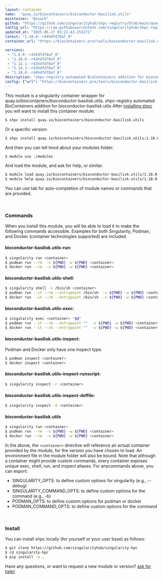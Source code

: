 ```yaml
---
layout: container
name:  "quay.io/biocontainers/bioconductor-basilisk.utils"
maintainer: "@vsoch"
github: "https://github.com/singularityhub/shpc-registry/blob/main/quay.io/biocontainers/bioconductor-basilisk.utils/container.yaml"
config_url: "https://raw.githubusercontent.com/singularityhub/shpc-registry/main/quay.io/biocontainers/bioconductor-basilisk.utils/container.yaml"
updated_at: "2025-05-27 03:21:43.253271"
latest: "1.18.0--r44hdfd78af_0"
container_url: "https://biocontainers.pro/tools/bioconductor-basilisk.utils"

versions:
 - "1.6.0--r41hdfd78af_0"
 - "1.10.0--r42hdfd78af_0"
 - "1.12.1--r43hdfd78af_0"
 - "1.14.1--r43hdfd78af_0"
 - "1.18.0--r44hdfd78af_0"
description: "shpc-registry automated BioContainers addition for bioconductor-basilisk.utils"
config: {"url": "https://biocontainers.pro/tools/bioconductor-basilisk.utils", "maintainer": "@vsoch", "description": "shpc-registry automated BioContainers addition for bioconductor-basilisk.utils", "latest": {"1.18.0--r44hdfd78af_0": "sha256:5fba9d9b3a586d479e4d6efb4d6474e234e9ec5bfbba3107ba49198c7e444f68"}, "tags": {"1.6.0--r41hdfd78af_0": "sha256:53c76e81260bd5473c294a5a36806daa731d74f89cdb4a46c55d29675bb8bae6", "1.10.0--r42hdfd78af_0": "sha256:07229edd6b355ef2e99935162ecbdfeae5f45e0e5916e04d17ac26d1b6e3c2c7", "1.12.1--r43hdfd78af_0": "sha256:13127287c88c49f0f0968a478125decc5e83e494f6e324106966bbfc15027863", "1.14.1--r43hdfd78af_0": "sha256:b6c79940d9094db5fa7a222fc8d7f4b9eb3e336f4ccb632fcc31ff6763a01cab", "1.18.0--r44hdfd78af_0": "sha256:5fba9d9b3a586d479e4d6efb4d6474e234e9ec5bfbba3107ba49198c7e444f68"}, "docker": "quay.io/biocontainers/bioconductor-basilisk.utils"}
---
```


This module is a singularity container wrapper for quay.io/biocontainers/bioconductor-basilisk.utils.
shpc-registry automated BioContainers addition for bioconductor-basilisk.utils
After [installing shpc](#install) you will want to install this container module:


```bash
$ shpc install quay.io/biocontainers/bioconductor-basilisk.utils
```

Or a specific version:

```bash
$ shpc install quay.io/biocontainers/bioconductor-basilisk.utils:1.18.0--r44hdfd78af_0
```

And then you can tell lmod about your modules folder:

```bash
$ module use ./modules
```

And load the module, and ask for help, or similar.

```bash
$ module load quay.io/biocontainers/bioconductor-basilisk.utils/1.18.0--r44hdfd78af_0
$ module help quay.io/biocontainers/bioconductor-basilisk.utils/1.18.0--r44hdfd78af_0
```

You can use tab for auto-completion of module names or commands that are provided.

<br>

### Commands

When you install this module, you will be able to load it to make the following commands accessible.
Examples for both Singularity, Podman, and Docker (container technologies supported) are included.

#### bioconductor-basilisk.utils-run:

```bash
$ singularity run <container>
$ podman run --rm  -v ${PWD} -w ${PWD} <container>
$ docker run --rm  -v ${PWD} -w ${PWD} <container>
```

#### bioconductor-basilisk.utils-shell:

```bash
$ singularity shell -s /bin/sh <container>
$ podman run --it --rm --entrypoint /bin/sh  -v ${PWD} -w ${PWD} <container>
$ docker run --it --rm --entrypoint /bin/sh  -v ${PWD} -w ${PWD} <container>
```

#### bioconductor-basilisk.utils-exec:

```bash
$ singularity exec <container> "$@"
$ podman run --it --rm --entrypoint ""  -v ${PWD} -w ${PWD} <container> "$@"
$ docker run --it --rm --entrypoint ""  -v ${PWD} -w ${PWD} <container> "$@"
```

#### bioconductor-basilisk.utils-inspect:

Podman and Docker only have one inspect type.

```bash
$ podman inspect <container>
$ docker inspect <container>
```

#### bioconductor-basilisk.utils-inspect-runscript:

```bash
$ singularity inspect -r <container>
```

#### bioconductor-basilisk.utils-inspect-deffile:

```bash
$ singularity inspect -d <container>
```



#### bioconductor-basilisk.utils

```bash
$ singularity run <container>
$ podman run --rm  -v ${PWD} -w ${PWD} <container>
$ docker run --rm  -v ${PWD} -w ${PWD} <container>
```


In the above, the `<container>` directive will reference an actual container provided
by the module, for the version you have chosen to load. An environment file in the
module folder will also be bound. Note that although a container
might provide custom commands, every container exposes unique exec, shell, run, and
inspect aliases. For anycommands above, you can export:

 - SINGULARITY_OPTS: to define custom options for singularity (e.g., --debug)
 - SINGULARITY_COMMAND_OPTS: to define custom options for the command (e.g., -b)
 - PODMAN_OPTS: to define custom options for podman or docker
 - PODMAN_COMMAND_OPTS: to define custom options for the command

<br>

### Install

You can install shpc locally (for yourself or your user base) as follows:

```bash
$ git clone https://github.com/singularityhub/singularity-hpc
$ cd singularity-hpc
$ pip install -e .
```

Have any questions, or want to request a new module or version? [ask for help!](https://github.com/singularityhub/singularity-hpc/issues)